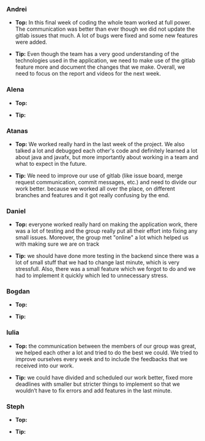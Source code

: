 ### Andrei
- **Top:** In this final week of coding the whole team worked at full power. The communication was better than ever though we did not update the gitlab issues that much. A lot of bugs were fixed and some new features were added.

- **Tip:** Even though the team has a very good understanding of the technologies used in the application, we need to make use of the gitlab feature more and document the changes that we make. Overall, we need to focus on the report and videos for the next week.

### Alena
- **Top:** 

- **Tip:** 

### Atanas
- **Top:** We worked really hard in the last week of the project. We also talked a lot and debugged each other's code and definitely learned a lot about java and javafx, but more importantly about working in a team and what to expect in the future. 

- **Tip:** We need to improve our use of gitlab (like issue board, merge request communication, commit messages, etc.) and need to divide our work better. because we worked all over the place, on different branches and features and it got really confusing by the end. 

### Daniel 
- **Top:** everyone worked really hard on making the application work, there was a lot of testing and the group really put all their effort into fixing any small issues.  Moreover, the group met "online" a lot which helped us with making sure we are on track 

- **Tip:** we should have done more testing in the backend since there was a lot of small stuff that we had to change last minute, which is very stressfull. Also, there was a small feature which we forgot to do and we had to implement it quickly which led to unnecessary stress.

### Bogdan
- **Top:** 

- **Tip:** 

### Iulia
- **Top:** the communication between the members of our group was great, we helped each other a lot and tried to do the best we could. We tried to improve ourselves every week and to include the feedbacks that we received into our work.

- **Tip:** we could have divided and scheduled our work better, fixed more deadlines with smaller but stricter things to implement so that we wouldn’t have to fix errors and add features in the last minute.

### Steph
- **Top:**

- **Tip:** 